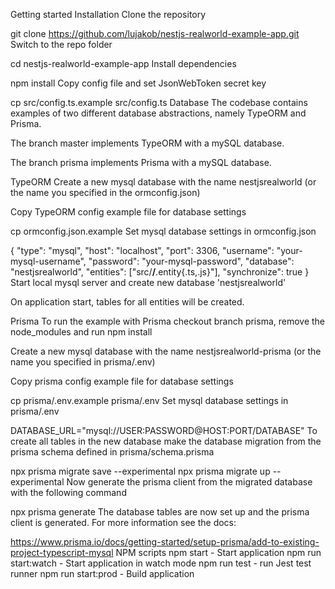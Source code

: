 Getting started
Installation
Clone the repository

git clone https://github.com/lujakob/nestjs-realworld-example-app.git
Switch to the repo folder

cd nestjs-realworld-example-app
Install dependencies

npm install
Copy config file and set JsonWebToken secret key

cp src/config.ts.example src/config.ts
Database
The codebase contains examples of two different database abstractions, namely TypeORM and Prisma.

The branch master implements TypeORM with a mySQL database.

The branch prisma implements Prisma with a mySQL database.

TypeORM
Create a new mysql database with the name nestjsrealworld
(or the name you specified in the ormconfig.json)

Copy TypeORM config example file for database settings

cp ormconfig.json.example
Set mysql database settings in ormconfig.json

{
  "type": "mysql",
  "host": "localhost",
  "port": 3306,
  "username": "your-mysql-username",
  "password": "your-mysql-password",
  "database": "nestjsrealworld",
  "entities": ["src/**/**.entity{.ts,.js}"],
  "synchronize": true
}
Start local mysql server and create new database 'nestjsrealworld'

On application start, tables for all entities will be created.

Prisma
To run the example with Prisma checkout branch prisma, remove the node_modules and run npm install

Create a new mysql database with the name nestjsrealworld-prisma (or the name you specified in prisma/.env)

Copy prisma config example file for database settings

cp prisma/.env.example prisma/.env
Set mysql database settings in prisma/.env

DATABASE_URL="mysql://USER:PASSWORD@HOST:PORT/DATABASE"
To create all tables in the new database make the database migration from the prisma schema defined in prisma/schema.prisma

npx prisma migrate save --experimental
npx prisma migrate up --experimental
Now generate the prisma client from the migrated database with the following command

npx prisma generate
The database tables are now set up and the prisma client is generated. For more information see the docs:

https://www.prisma.io/docs/getting-started/setup-prisma/add-to-existing-project-typescript-mysql
NPM scripts
npm start - Start application
npm run start:watch - Start application in watch mode
npm run test - run Jest test runner
npm run start:prod - Build application
